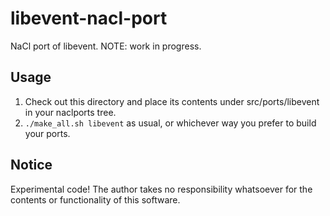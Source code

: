 libevent-nacl-port
==================

NaCl port of libevent. NOTE: work in progress.

Usage
-----

1. Check out this directory and place its contents under src/ports/libevent in your naclports tree.
2. ```./make_all.sh libevent``` as usual, or whichever way you prefer to build your ports.

Notice
------

Experimental code! The author takes no responsibility whatsoever for the contents or functionality of this software.
